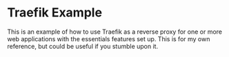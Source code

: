 # Traefik Example
This is an example of how to use Traefik as a reverse proxy for one or more web applications with the essentials features set up.
This is for my own reference, but could be useful if you stumble upon it.
